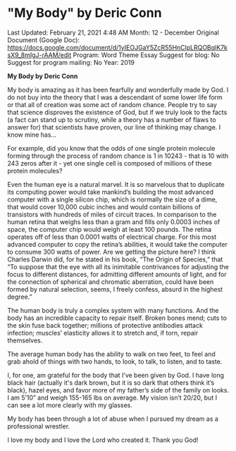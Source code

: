 # "My Body" by Deric Conn

Last Updated: February 21, 2021 4:48 AM
Month: 12 - December
Original Document (Google Doc): https://docs.google.com/document/d/1yIEOJGaY5ZcR55HnClpLRQOBqlK7ksX9_8mIgJ-rAAM/edit
Program: Word Theme Essay
Suggest for blog: No
Suggest for program mailing: No
Year: 2019

**My Body by Deric Conn**

My body is amazing as it has been fearfully and wonderfully made by God. I do not buy into the theory that I was a descendant of some lower life form or that all of creation was some act of random chance. People try to say that science disproves the existence of God, but if we truly look to the facts (a fact can stand up to scrutiny, while a theory has a number of flaws to answer for) that scientists have proven, our line of thinking may change. I know mine has…

For example, did you know that the odds of one single protein molecule forming through the process of random chance is 1 in 10243 - that is 10 with 243 zeros after it - yet one single cell is composed of millions of these protein molecules?

Even the human eye is a natural marvel. It is so marvelous that to duplicate its computing power would take mankind’s building the most advanced computer with a single silicon chip, which is normally the size of a dime, that would cover 10,000 cubic inches and would contain billions of transistors with hundreds of miles of circuit traces. In comparison to the human retina that weighs less than a gram and fills only 0.0003 inches of space, the computer chip would weigh at least 100 pounds. The retina operates off of less than 0.0001 watts of electrical charge. For this most advanced computer to copy the retina’s abilities, it would take the computer to consume 300 watts of power. Are we getting the picture here? I think Charles Darwin did, for he stated in his book, “The Origin of Species,” that “To suppose that the eye with all its inimitable contrivances for adjusting the focus to different distances, for admitting different amounts of light, and for the connection of spherical and chromatic aberration, could have been formed by natural selection, seems, I freely confess, absurd in the highest degree.”

The human body is truly a complex system with many functions. And the body has an incredible capacity to repair itself. Broken bones mend; cuts to the skin fuse back together; millions of protective antibodies attack infection; muscles’ elasticity allows it to stretch and, if torn, repair themselves.

The average human body has the ability to walk on two feet, to feel and grab ahold of things with two hands, to look, to talk, to listen, and to taste.

I, for one, am grateful for the body that I’ve been given by God. I have long black hair (actually it's dark brown, but it is so dark that others think it’s black), hazel eyes, and favor more of my father’s side of the family on looks. I am 5’10” and weigh 155-165 lbs on average. My vision isn’t 20/20, but I can see a lot more clearly with my glasses.

My body has been through a lot of abuse when I pursued my dream as a professional wrestler.

I love my body and I love the Lord who created it. Thank you God!